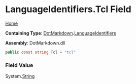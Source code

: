 # LanguageIdentifiers\.Tcl Field

[Home](../../../README.md)

**Containing Type**: [DotMarkdown](../../README.md)\.[LanguageIdentifiers](../README.md)

**Assembly**: DotMarkdown\.dll

```csharp
public const string Tcl = "tcl"
```

### Field Value

System\.[String](https://docs.microsoft.com/en-us/dotnet/api/system.string)